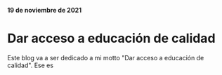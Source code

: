 **19 de noviembre de 2021**

# Dar acceso a educación de calidad

Este blog va a ser dedicado a mi motto "Dar acceso a educación de calidad". Ese es 
